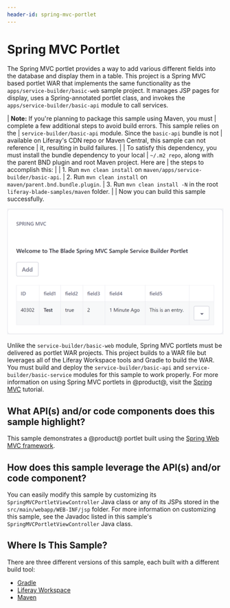 ```yaml
---
header-id: spring-mvc-portlet
---
```


# Spring MVC Portlet

The Spring MVC portlet provides a way to add various different fields into the
database and display them in a table. This project is a Spring MVC based portlet
WAR that implements the same functionality as the
`apps/service-builder/basic-web` sample project. It manages JSP pages for
display, uses a Spring-annotated portlet class, and invokes the
`apps/service-builder/basic-api` module to call services.

| **Note:** If you're planning to package this sample using Maven, you must
| complete a few additional steps to avoid build errors. This sample relies on the
| `service-builder/basic-api` module. Since the `basic-api` bundle is not
| available on Liferay's CDN repo or Maven Central, this sample can not reference
| it, resulting in build failures.
| 
| To satisfy this dependency, you must install the bundle dependency to your local
| `~/.m2 repo`, along with the parent BND plugin and root Maven project. Here are
| the steps to accomplish this:
| 
| 1.  Run `mvn clean install` on `maven/apps/service-builder/basic-api`.
| 2.  Run `mvn clean install` on `maven/parent.bnd.bundle.plugin`.
| 3.  Run `mvn clean install -N` in the root `liferay-blade-samples/maven` folder.
| 
| Now you can build this sample successfully.

![Figure 1: Click *Add* and fill out the sample fields to generate a custom entry in the portlet's table.](../../../images/spring-mvc-portlet.png)

Unlike the `service-builder/basic-web` module, Spring MVC portlets must be
delivered as portlet WAR projects. This project builds to a WAR file but
leverages all of the Liferay Workspace tools and Gradle to build the WAR. You
must build and deploy the `service-builder/basic-api` and
`service-builder/basic-service` modules for this sample to work properly. For
more information on using Spring MVC portlets in @product@, visit the
[Spring MVC](/docs/7-0/tutorials/-/knowledge_base/t/spring-mvc) tutorial.

## What API(s) and/or code components does this sample highlight?

This sample demonstrates a @product@ portlet built using the
[Spring Web MVC framework](https://docs.spring.io/spring/docs/current/spring-framework-reference/html/mvc.html).

## How does this sample leverage the API(s) and/or code component?

You can easily modify this sample by customizing its
`SpringMVCPortletViewController` Java class or any of its JSPs stored in the
`src/main/webapp/WEB-INF/jsp` folder. For more information on customizing this
sample, see the Javadoc listed in this sample's `SpringMVCPortletViewController`
Java class.

## Where Is This Sample?

There are three different versions of this sample, each built with a different
build tool:

- [Gradle](https://github.com/liferay/liferay-blade-samples/tree/7.0/gradle/apps/springmvc-portlet)
- [Liferay Workspace](https://github.com/liferay/liferay-blade-samples/tree/7.0/liferay-workspace/wars/springmvc-portlet)
- [Maven](https://github.com/liferay/liferay-blade-samples/tree/7.0/maven/apps/springmvc-portlet)
